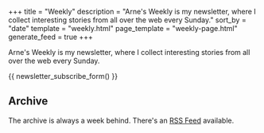 +++
title = "Weekly"
description = "Arne's Weekly is my newsletter, where I collect interesting stories from all over the web every Sunday."
sort_by = "date"
template = "weekly.html"
page_template = "weekly-page.html"
generate_feed = true
+++

Arne's Weekly is my newsletter, where I collect interesting stories from all
over the web every Sunday.

{{ newsletter_subscribe_form() }}

## Archive

The archive is always a week behind.
There's an [RSS Feed](/weekly/atom.xml) available.